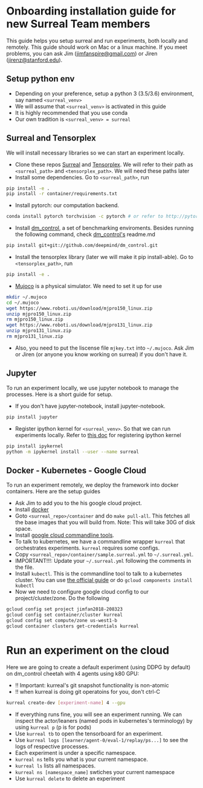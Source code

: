 # Onboarding installation guide for new Surreal Team members
This guide helps you setup surreal and run experiments, both locally and remotely. This guide should work on Mac or a linux machine. If you meet problems, you can ask Jim (jimfanspire@gmail.com) or Jiren (jirenz@stanford.edu).

## Setup python env
* Depending on your preference, setup a python 3 (3.5/3.6) environment, say named `<surreal_venv>`
* We will assume that `<surreal_venv>` is activated in this guide
* It is highly recommended that you use conda
* Our own tradition is `<surreal_venv> = surreal`

## Surreal and Tensorplex 
We will install necessary libraries so we can start an experiment locally.
* Clone these repos [Surreal](https://github.com/StanfordVL/Surreal) and [Tensorplex](https://github.com/StanfordVL/Tensorplex). We will refer to their path as `<surreal_path>` and `<tensorplex_path>`. We will need these paths later
* Install some dependencies. Go to `<surreal_path>`, run
```bash
pip install -e .
pip install -r container/requirements.txt
```
* Install pytorch: our computation backend. 
```bash
conda install pytorch torchvision -c pytorch # or refer to http://pytorch.org
```
* Install [dm_control](https://github.com/deepmind/dm_control), a set of benchmarking enviroments. Besides running the following command, check [dm_control's](https://github.com/deepmind/dm_control) readme.md 
```bash
pip install git+git://github.com/deepmind/dm_control.git
```
* Install the tensorplex library (later we will make it pip install-able). Go to `<tensorplex_path>`, run
```bash
pip install -e .
```
* [Mujoco](http://www.mujoco.org) is a physical simulator. We need to set it up for use
```bash
mkdir ~/.mujoco
cd ~/.mujoco
wget https://www.roboti.us/download/mjpro150_linux.zip
unzip mjpro150_linux.zip
rm mjpro150_linux.zip
wget https://www.roboti.us/download/mjpro131_linux.zip
unzip mjpro131_linux.zip
rm mjpro131_linux.zip
```
* Also, you need to put the liscense file `mjkey.txt` into `~/.mujoco`. Ask Jim or Jiren (or anyone you know working on surreal) if you don't have it.

## Jupyter
To run an experiment locally, we use jupyter notebook to manage the processes. Here is a short guide for setup.
* If you don't have jupyter-notebook, install jupyter-notebook.
```bash
pip install jupyter
```
* Register ipython kernel for `<surreal_venv>`. So that we can run experiments locally. Refer to [this doc](http://ipython.readthedocs.io/en/stable/install/kernel_install.html) for registering ipython kernel
```bash
pip install ipykernel
python -m ipykernel install --user --name surreal
```

## Docker - Kubernetes - Google Cloud
To run an experiment remotely, we deploy the framework into docker containers. Here are the setup guides
* Ask Jim to add you to the his google cloud project.
* Install [docker](https://www.docker.com)
* Goto `<surreal_repo>/container` and do `make pull-all`. This fetches all the base images that you will build from. Note: This will take 30G of disk space.
* Install [google cloud commandline tools](https://cloud.google.com/sdk/). 
* To talk to kubernetes, we have a commandline wrapper `kurreal` that orchestrates experiments. `kurreal` requires some configs.
* Copy `<surreal_repo>/container/sample.surreal.yml` to `~/.surreal.yml`. 
* IMPORTANT!!!: Update your `~/.surreal.yml` following the comments in the file.
* Install `kubectl`. This is the commandline tool to talk to a kubernetes cluster. You can use [the official guide](https://kubernetes.io/docs/tasks/tools/install-kubectl/) or do `gcloud components install kubectl`
* Now we need to configure google cloud config to our project/cluster/zone. Do the following
```bash
gcloud config set project jimfan2018-208323
gcloud config set container/cluster kurreal
gcloud config set compute/zone us-west1-b
gcloud container clusters get-credentials kurreal
```

# Run an experiment on the cloud
Here we are going to create a default experiment (using DDPG by default) on dm_control cheetah with 4 agents using k80 GPU:  
* !! Important: kurreal's git snapshot functionality is non-atomic  
* !! when kurreal is doing git operatoins for you, don't ctrl-C 
```bash
kurreal create-dev [experiment-name] 4 --gpu
```
* If everything runs fine, you will see an experiment running. We can inspect the actor/leaners (named pods in kubernetes's terminology) by using `kurreal p` (p is for pods)
* Use `kurreal tb` to open the tensorboard for an experiment.
* Use `kurreal logs [learner/agent-0/eval-1/replay/ps...]` to see the logs of respective processes.
* Each experiment is under a specific namespace. 
* `kurreal ns` tells you what is your current namespace.
* `kurreal ls` lists all namespaces.
* `kurreal ns [namespace_name]` swtiches your current namespace
* Use `kurreal delete` to delete an experiment







